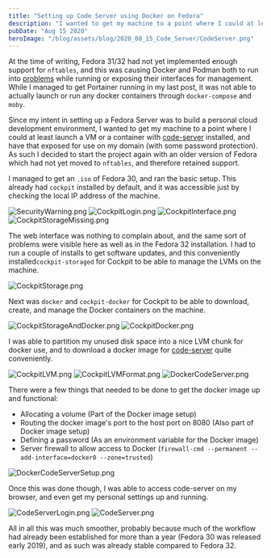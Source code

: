 ```yaml
---
title: "Setting up Code Server using Docker on Fedora"
description: "I wanted to get my machine to a point where I could at least launch a VM or a container with VSCode server installed"
pubDate: "Aug 15 2020"
heroImage: "/blog/assets/blog/2020_08_15_Code_Server/CodeServer.png"
---
```


At the time of writing, Fedora 31/32 had not yet implemented enough support for `nftables`, and this was causing Docker and Podman both to run into [problems](https://fedoramagazine.org/docker-and-fedora-32/) while running or exposing their interfaces for management. While I managed to get Portainer running in my last post, it was not able to actually launch or run any docker containers through `docker-compose` and `moby`.

Since my intent in setting up a Fedora Server was to build a personal cloud development environment, I wanted to get my machine to a point where I could at least launch a VM or a container with [code-server](https://github.com/cdr/code-server) installed, and have that exposed for use on my domain (with some password protection). As such I decided to start the project again with an older version of Fedora which had not yet moved to `nftables`, and therefore retained support. 

I managed to get an `.iso` of Fedora 30, and ran the basic setup. This already had `cockpit` installed by default, and it was accessible just by checking the local IP address of the machine. 

![SecurityWarning.png](/assets/blog/2020_08_15_Code_Server/SecurityWarning.png)
![CockpitLogin.png](/assets/blog/2020_08_15_Code_Server/CockpitLogin.png)
![CockpitInterface.png](/assets/blog/2020_08_15_Code_Server/CockpitInterface.png)
![CockpitStorageMissing.png](/assets/blog/2020_08_15_Code_Server/CockpitStorageMissing.png)

The web interface was nothing to complain about, and the same sort of problems were visible here as well as in the Fedora 32 installation. I had to run a couple of installs to get software updates, and this conveniently installed`cockpit-storaged` for Cockpit to be able to manage the LVMs on the machine. 

![CockpitStorage.png](/assets/blog/2020_08_15_Code_Server/CockpitStorage.png)

Next was `docker` and `cockpit-docker` for Cockpit to be able to download, create, and manage the Docker containers on the machine.

![CockpitStorageAndDocker.png](/assets/blog/2020_08_15_Code_Server/CockpitStorageAndDocker.png)
![CockpitDocker.png](/assets/blog/2020_08_15_Code_Server/CockpitDocker.png)

I was able to partition my unused disk space into a nice LVM chunk for docker use, and to download a docker image for [code-server](https://registry.hub.docker.com/r/codercom/code-server/#!) quite conveniently.

![CockpitLVM.png](/assets/blog/2020_08_15_Code_Server/CockpitLVM.png)
![CockpitLVMFormat.png](/assets/blog/2020_08_15_Code_Server/CockpitLVMFormat.png)
![DockerCodeServer.png](/assets/blog/2020_08_15_Code_Server/DockerCodeServer.png)

There were a few things that needed to be done to get the docker image up and functional:
- Allocating a volume (Part of the Docker image setup)
- Routing the docker image's port to the host port on 8080 (Also part of Docker image setup)
- Defining a password (As an environment variable for the Docker image)
- Server firewall to allow access to Docker (`firewall-cmd --permanent --add-interface=docker0 --zone=trusted`)

![DockerCodeServerSetup.png](/assets/blog/2020_08_15_Code_Server/DockerCodeServerSetup.png)

Once this was done though, I was able to access code-server on my browser, and even get my personal settings up and running. 

![CodeServerLogin.png](/assets/blog/2020_08_15_Code_Server/CodeServerLogin.png)
![CodeServer.png](/assets/blog/2020_08_15_Code_Server/CodeServer.png)

All in all this was much smoother, probably because much of the workflow had already been established for more than a year (Fedora 30 was released early 2019), and as such was already stable compared to Fedora 32.
